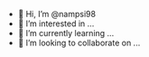 - 👋 Hi, I’m @nampsi98
- 👀 I’m interested in ...
- 🌱 I’m currently learning ...
- 💞️ I’m looking to collaborate on ...

<!---
nampsi98/nampsi98 is a ✨ special ✨ repository because its `README.md` (this file) appears on your GitHub profile.
You can click the Preview link to take a look at your changes.
--->
